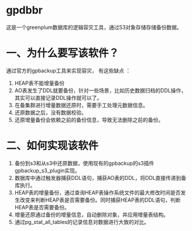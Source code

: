 # gpdbbr
这是一个greenplum数据库的逻辑容灾工具，通过S3对象存储存储备份数据。

# 一、为什么要写该软件？
通过官方的gpbackup工具来实现容灾， 有这些缺点 ：
1. HEAP表不能增量备份
2. AO表发生了DDL就要备份，针对一些场景，比如历史数据归档的DDL操作，其实可以直接记录DDL操作就可以了。
3. 在备集群进行增量数据还原时，需要手工处理元数据信息。
4. 还原数据之后，没有数据校验。
5. 还原增量备份会依赖之前的备份信息，导致无法删除之前的备份。

# 二、如何实现该软件
1. 备份到s3和从s3中还原数据，使用现有的gpbackup的s3插件gpbackup_s3_plugin实现。
2. 数据库中通过触发器捕获DDL语句，捕获AO表的DDL，将DDL直接传递到备库执行。
3. HEAP表的增量备份，通过查询HEAP表操作系统文件的最大修改时间是否发生改变来判断HEAP表是否需要备份。同时捕获HEAP表的DDL语句，判断HEAP表是否需要备份。
4. 增量还原通过备份的增量信息，自动删除对象，并应用增量表结构。
5. 通过pg_stat_all_tables的记录信息对数据进行大致的对比。
